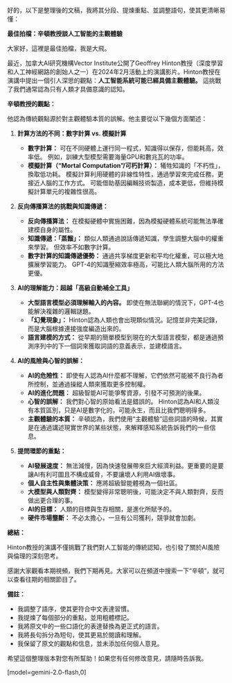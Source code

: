 好的，以下是整理後的文稿，我將其分段、提煉重點、並調整語句，使其更清晰易懂：

**最佳拍檔：辛頓教授談人工智能的主觀體驗**

大家好，這裡是最佳拍檔，我是大飛。

最近，加拿大AI研究機構Vector Institute公開了Geoffrey Hinton教授（深度學習和人工神經網路的創始人之一）在2024年2月活動上的演講影片。Hinton教授在演講中提出一個引人深思的觀點：**人工智能系統可能已經具備主觀體驗。** 這挑戰了我們通常認為只有人類才具備意識的認知。

**辛頓教授的觀點：**

他認為傳統觀點源於對主觀體驗本質的誤解。他主要從以下幾個方面闡述：

1.  **計算方法的不同：數字計算 vs. 模擬計算**

    *   **數字計算：** 可在不同硬體上運行同一程式，知識得以保存，但能耗高，效率低。 例如，訓練大型模型需要海量GPU和數兆瓦的功率。
    *   **模擬計算（“Mortal Computation”/可朽計算）：** 犧牲知識的「不朽性」，換取低功耗。 模擬計算利用硬體的非線性特性，通過學習來完成任務，更接近人腦的工作方式。 可能借助基因編輯技術製造，成本更低，但維持模擬計算單元的複雜性很高。

2.  **反向傳播算法的挑戰與知識傳遞：**

    *   **反向傳播算法：** 在模擬硬體中實施困難，因為模擬硬體系統可能無法準確建模自身的屬性。
    *   **知識傳遞：「蒸餾」：** 類似人類通過說話傳遞知識，學生調整大腦中的權重來學習。 但效率不如數字計算。
    *   **數字計算的知識傳遞優勢：** 通過共享梯度更新和平均化權重，可以極大地擴展學習能力。 GPT-4的知識壓縮效率極高，可能比人類大腦所用的方法更優。

3.  **AI的理解能力：超越「高級自動補全工具」**

    *   **大型語言模型必須理解輸入的內容。** 即使在無法聯網的情況下，GPT-4也能解決複雜的邏輯謎題。
    *   **「幻覺現象」：** Hinton認為人類也會出現類似情況。記憶並非完美記錄，而是大腦根據連接強度編造出來的。
    *   **語言建模的方式：** 從早期的簡單模型到現在的大型語言模型，都是通過預測序列中的下一個詞來獲取詞語的意義表示，並建模語言。

4.  **AI的風險與心智的誤解：**

    *   **AI的危險性：** 即使有人認為AI什麼都不理解，它們依然可能被不良行為者所控制，並通過操縱人類來獲取更多控制權。
    *   **AI的進化問題：** 超級智能AI可能爭奪資源，引發不可預測的後果。
    *   **心智的誤解：** 我們對心智的原始看法是錯誤的。 Hinton認為AI和人類沒有本質區別，只是AI是數字化的，可能永生，而且比我們聰明得多。
    *   **主觀體驗的本質：** 辛頓認為，我們使用“主觀體驗”這些詞語的時候，其實是在通過講述現實世界的某些狀態，來解釋感知系統告訴我們的一些信息。

5.  **提問環節的重點：**

    *   **AI發展速度：** 無法減慢，因為快速發展帶來巨大經濟利益。更重要的是要讓AI有利可圖且不構成威脅，不要讓壞人利用AI做壞事。
    *   **個人自主性與集體決策：** 應將超級智能體視為一個社區。
    *   **大模型與人類對齊：** 模型變得非常聰明後，可能決定不與人類對齊，反而做出更合理的事。
    *   **AI的目標：** 人類的目標與生存相關，是進化所賦予的。
    *   **硬件市場壟斷：** 不必太擔心，一旦有公司獲利，競爭就會加劇。

**總結：**

Hinton教授的演講不僅挑戰了我們對人工智能的傳統認知，也引發了關於AI風險與倫理的深刻思考。

感謝大家觀看本期視頻，我們下期再見。大家可以在頻道中搜索一下“辛頓”，就可以查看往期的相關節目了。

**備註：**

*   我調整了語序，使其更符合中文表達習慣。
*   我提煉了每個部分的重點，並用粗體標記。
*   我將原文中的一些口語化的表達替換為更正式的語言。
*   我將長句拆分為短句，使其更易於閱讀和理解。
*   我保留了原文的觀點和信息，並未添加任何個人意見。

希望這個整理版本對您有所幫助！如果您有任何修改意見，請隨時告訴我。

[model=gemini-2.0-flash,0]
